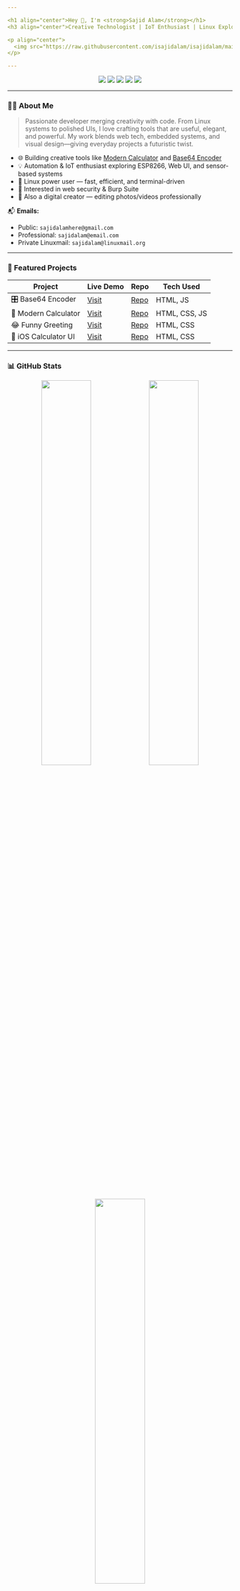 ```yaml
---

<h1 align="center">Hey 👋, I'm <strong>Sajid Alam</strong></h1>
<h3 align="center">Creative Technologist | IoT Enthusiast | Linux Explorer</h3>

<p align="center">
  <img src="https://raw.githubusercontent.com/isajidalam/isajidalam/main/assets/banner.gif" alt="Sajid Alam Banner" width="100%">
</p>

---
```


<p align="center">
  <a href="https://www.linkedin.com/in/isajidalam/"><img src="https://img.shields.io/badge/LinkedIn-0077B5?style=for-the-badge&logo=linkedin&logoColor=white"/></a>
  <a href="https://github.com/isajidalam"><img src="https://img.shields.io/badge/GitHub-181717?style=for-the-badge&logo=github&logoColor=white"/></a>
  <a href="https://linktr.ee/mohd_sajidalam"><img src="https://img.shields.io/badge/Linktree-43E660?style=for-the-badge&logo=linktree&logoColor=white"/></a>
  <a href="https://pinterest.com/mohd_sajidalam/"><img src="https://img.shields.io/badge/Pinterest-E60023?style=for-the-badge&logo=pinterest&logoColor=white"/></a>
  <a href="https://t.me/mohd_sajidalam"><img src="https://img.shields.io/badge/Telegram-26A5E4?style=for-the-badge&logo=telegram&logoColor=white"/></a>
</p>

---

### 🧑‍💻 About Me

> Passionate developer merging creativity with code. From Linux systems to polished UIs, I love crafting tools that are useful, elegant, and powerful. My work blends web tech, embedded systems, and visual design—giving everyday projects a futuristic twist.

- 🌐 Building creative tools like [Modern Calculator](https://modern-calculator.pages.dev/) and [Base64 Encoder](https://base64encodedecode.pages.dev/)
- 💡 Automation & IoT enthusiast exploring ESP8266, Web UI, and sensor-based systems
- 🐧 Linux power user — fast, efficient, and terminal-driven
- 🔐 Interested in web security & Burp Suite
- 🎨 Also a digital creator — editing photos/videos professionally

📬 **Emails:**
- Public: `sajidalamhere@gmail.com`
- Professional: `sajidalam@email.com`
- Private Linuxmail: `sajidalam@linuxmail.org`

---

### 🚀 Featured Projects

| Project | Live Demo | Repo | Tech Used |
|--------|------------|------|------------|
| 🎛️ Base64 Encoder | [Visit](https://base64encodedecode.pages.dev/) | [Repo](https://github.com/isajidalam/Base64Encoder) | HTML, JS |
| 🧮 Modern Calculator | [Visit](https://modern-calculator.pages.dev/) | [Repo](https://github.com/isajidalam/modern-calculator) | HTML, CSS, JS |
| 😂 Funny Greeting | [Visit](https://isajidalam.github.io/sajid) | [Repo](https://github.com/isajidalam/sajid) | HTML, CSS |
| 🍏 iOS Calculator UI | [Visit](https://ioscalculator.pages.dev/) | [Repo](https://github.com/isajidalam/ios-calculator) | HTML, CSS |

---

### 📊 GitHub Stats
<div align="center">
  <img src="https://github-readme-stats.vercel.app/api?username=isajidalam&show_icons=true&theme=tokyonight" width="47%" />
  <img src="https://github-readme-streak-stats.herokuapp.com/?user=isajidalam&theme=tokyonight" width="47%" />
  <br>
  <img src="https://github-readme-stats.vercel.app/api/top-langs/?username=isajidalam&layout=compact&theme=tokyonight&hide=css,html" width="47%" />
</div>

---

### ⚙️ Tech & Tools

<p align="center">
  <img src="https://skillicons.dev/icons?i=linux,arduino,raspberrypi,html,css,js,cpp,python,git,github,burpsuite,photoshop,premiere" />
</p>

---

### 🌐 Contact & Profiles

| Platform | Link |
|---------|------|
| 📬 Email | sajidalamhere@gmail.com / sajidalam@email.com / sajidalam@linuxmail.org |
| 🔗 Linktree | [linktr.ee/mohd_sajidalam](https://linktr.ee/mohd_sajidalam) |
| 💼 LinkedIn | [linkedin.com/in/isajidalam](https://www.linkedin.com/in/isajidalam/) |
| 📷 Pinterest | [pinterest.com/mohd_sajidalam](https://pinterest.com/mohd_sajidalam/) |
| 💬 Telegram | [t.me/mohd_sajidalam](https://t.me/mohd_sajidalam) |

---

<p align="center">
  <strong>“I build what I can’t find.”</strong>
</p>

<p align="center">
  <img src="https://readme-typing-svg.herokuapp.com?font=Fira+Code&size=24&pause=1000&color=F7F7F7&center=true&vCenter=true&width=435&lines=Linux+lover+and+Web+crafter.;I+design+clean+UI+for+dirty+systems.;IoT+isn't+the+future+–+it's+my+present."/>
</p>

---

